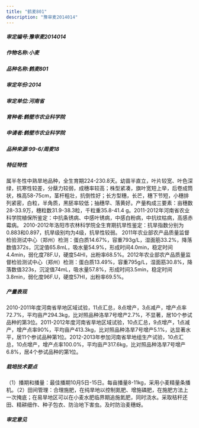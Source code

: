 ```yaml
---
title: "鹤麦801"
description: "豫审麦2014014"
---
```

##### 审定编号:豫审麦2014014

##### 作物名称:小麦

##### 品种名称:鹤麦801

##### 审定年份:2014

##### 审定单位:河南省

##### 育种者:鹤壁市农业科学院

##### 申请者:鹤壁市农业科学院

##### 品种来源:99-6/周麦18


##### 特征特性
属半冬性中熟旱地品种，全生育期224-230.8天。幼苗半直立，叶片较宽、叶色深绿，抗寒性较差，分蘖力较弱，成穗率较高；株型紧凑，旗叶宽短上举，后卷成筒状，株高58-75cm，茎杆粗壮，抗倒性好；长方型穗，长芒，穗下节短，小穗排列紧密，白粒，半角质，黑胚率较低；抽穗早、落黄好。产量构成三要素：亩穗数28-33.9万，穗粒数31.9-38.3粒，千粒重35.8-41.4 g。2011-2012年河南省农业科学院植保所鉴定：中抗条锈病、中感叶锈病，中感白粉病，中抗纹枯病，高感赤霉病。 2010-2012年洛阳市农林科学院全生育期抗旱性鉴定：抗旱指数分别为0.883和0.897，抗旱级别均为4级，抗旱性较弱。 2011年农业部农产品质量监督检验测试中心（郑州）检测：蛋白质14.67%，容重793g/L，湿面筋33.2%，降落数值372s，沉淀值65.8mL，吸水量54.9%，形成时间4.0min，稳定时间4.4min，弱化度78F.U，硬度54HI，出粉率68.5%。2012年农业部农产品质量监督检验测试中心（郑州）检测：蛋白质13.49%，容重795g/L，湿面筋30.8%，降落数值323s，沉淀值74mL，吸水量57.8%，形成时间3.5min，稳定时间3.8min，弱化度96F.U，硬度57HI，出粉率69.5%。


##### 产量表现
2010-2011年度河南省旱地区域试验，11点汇总，8点增产，3点减产，增产点率72.7%，平均亩产294.3kg，比对照品种洛旱7号增产2.7%，不显著，居10个参试品种的第3位。2011-2012年度河南省旱地区域试验，10点汇总，9点增产，1点减产，增产点率90%，平均亩产413.3kg，比对照品种洛旱7号增产5.1%，达显著水平，居11个参试品种第1位。2012-2013年参加河南省旱地组生产试验，10点汇总，10点增产，增产点率100.0%，平均亩产317.6kg，比对照品种洛旱7号增产6.8%，居4个参试品种的第1位。


##### 栽培技术要点
（1）播期和播量：最佳播期10月5日-15日。每亩播量8-11kg，采用小麦精量条播机。（2）田间管理：合理施肥，在纯旱地以控制氮肥、增施磷肥，在施肥方法上一次掩底；在易旱地区可以在小麦水肥临界期追施氮肥，同时浇水。采取秸秆还田、精耕细作、种子包衣、防治地下害虫。及时防治麦穗蚜。


##### 审定意见

